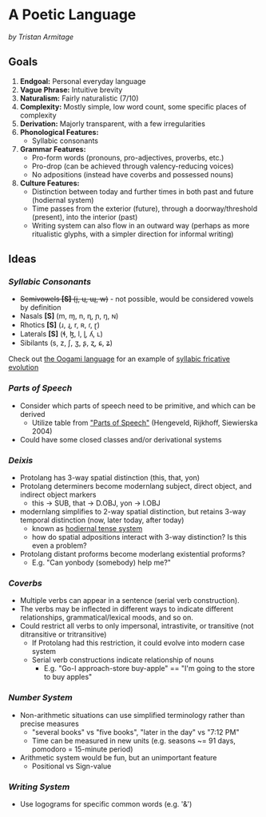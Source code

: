 # A Poetic Language

_by Tristan Armitage_

## Goals

1. **Endgoal:** Personal everyday language
2. **Vague Phrase:** Intuitive brevity
3. **Naturalism:** Fairly naturalistic (7/10)
4. **Complexity:** Mostly simple, low word count, some specific places of complexity
5. **Derivation:** Majorly transparent, with a few irregularities
6. **Phonological Features:** 
    - Syllabic consonants
7. **Grammar Features:**
    - Pro-form words (pronouns, pro-adjectives, proverbs, etc.)
    - Pro-drop (can be achieved through valency-reducing voices)
    - No adpositions (instead have coverbs and possessed nouns)
8. **Culture Features:** 
    - Distinction between today and further times in both past and future (hodiernal system)
    - Time passes from the exterior (future), through a doorway/threshold (present), into the interior (past) 
    - Writing system can also flow in an outward way (perhaps as more ritualistic glyphs, with a simpler direction for informal writing)

## Ideas

### ***Syllabic Consonants***

- ~~Semivowels **[S]** (j, ɥ, ɰ, w)~~ - not possible, would be considered vowels by definition
- Nasals **[S]** (m, ɱ, n, ɳ, ɲ, ŋ, ɴ)
- Rhotics **[S]** (ɹ, ɻ, r, ʀ, ɾ, ɽ)
- Laterals **[S]** (ɬ, ɮ, l, ɭ, ʎ, ʟ) 
- Sibilants (s, z, ʃ, ʒ, ʂ, ʐ, ɕ, ʑ)

Check out [the Oogami language](https://en.wikipedia.org/wiki/Miyakoan_language#Consonants) for an example of [syllabic fricative evolution](http://amritas.com/101023.htm#10192359)

### ***Parts of Speech***

- Consider which parts of speech need to be primitive, and which can be derived
    - Utilize table from ["Parts of Speech"](https://pure.uva.nl/ws/files/3933678/56452_zt02036p126.pdf) (Henɡeveld, Rijkhoff, Siewierska 2004)
- Could have some closed classes and/or derivational systems

### ***Deixis***

- Protolang has 3-way spatial distinction (this, that, yon)
- Protolang determiners become modernlang subject, direct object, and indirect object markers
    - this -> SUB, that -> D.OBJ, yon -> I.OBJ
- modernlang simplifies to 2-way spatial distinction, but retains 3-way temporal distinction (now, later today, after today)
    - known as [hodiernal tense system](https://en.wikipedia.org/wiki/Hodiernal_tense)
    - how do spatial adpositions interact with 3-way distinction?  Is this even a problem?
- Protolang distant proforms become moderlang existential proforms?
    - E.g. "Can yonbody (somebody) help me?"

### ***Coverbs***

- Multiple verbs can appear in a sentence (serial verb construction).
- The verbs may be inflected in different ways to indicate different relationships, grammatical/lexical moods, and so on.
- Could restrict all verbs to only impersonal, intrastivite, or transitive (not ditransitive or tritransitive)
    - If Protolang had this restriction, it could evolve into modern case system
    - Serial verb constructions indicate relationship of nouns
        - E.g. "Go-I approach-store buy-apple" == "I'm going to the store to buy apples"

### ***Number System***

- Non-arithmetic situations can use simplified terminology rather than precise measures
    - "several books" vs "five books", "later in the day" vs "7:12 PM"
    - Time can be measured in new units (e.g. seasons ~= 91 days, pomodoro = 15-minute period)
- Arithmetic system would be fun, but an unimportant feature
    - Positional vs Sign-value

### ***Writing System***

- Use logograms for specific common words (e.g. '&')
